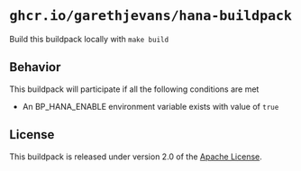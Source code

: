 # `ghcr.io/garethjevans/hana-buildpack`


Build this buildpack locally with `make build`

## Behavior
This buildpack will participate if all the following conditions are met

* An BP_HANA_ENABLE environment variable exists with value of `true`

## License
This buildpack is released under version 2.0 of the [Apache License][a].

[a]: http://www.apache.org/licenses/LICENSE-2.0
